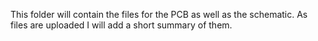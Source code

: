 This folder will contain the files for the PCB as well as the schematic.  As files are uploaded I will add a short summary of them.
